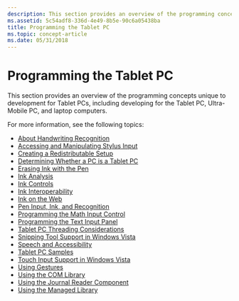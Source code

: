 ```yaml
---
description: This section provides an overview of the programming concepts unique to development for Tablet PCs, including developing for the Tablet PC, Ultra-Mobile PC, and laptop computers.
ms.assetid: 5c54adf8-336d-4e49-8b5e-90c6a05438ba
title: Programming the Tablet PC
ms.topic: concept-article
ms.date: 05/31/2018
---
```


# Programming the Tablet PC

This section provides an overview of the programming concepts unique to development for Tablet PCs, including developing for the Tablet PC, Ultra-Mobile PC, and laptop computers.

For more information, see the following topics:

-   [About Handwriting Recognition](about-handwriting-recognition.md)
-   [Accessing and Manipulating Stylus Input](accessing-and-manipulating-stylus-input.md)
-   [Creating a Redistributable Setup](creating-a-redistributable-setup.md)
-   [Determining Whether a PC is a Tablet PC](determining-whether-a-pc-is-a-tablet-pc.md)
-   [Erasing Ink with the Pen](erasing-ink-with-the-pen.md)
-   [Ink Analysis](ink-analysis.md)
-   [Ink Controls](ink-controls.md)
-   [Ink Interoperability](ink-interoperability.md)
-   [Ink on the Web](ink-on-the-web.md)
-   [Pen Input, Ink, and Recognition](pen-input--ink--and-recognition.md)
-   [Programming the Math Input Control](programming-the-math-input-control.md)
-   [Programming the Text Input Panel](programming-the-text-input-panel.md)
-   [Tablet PC Threading Considerations](tablet-pc-threading-considerations.md)
-   [Snipping Tool Support in Windows Vista](snipping-tool-support-in-windows-vista.md)
-   [Speech and Accessibility](speech-and-accessibility.md)
-   [Tablet PC Samples](mobile-pc-and-tablet-pc-samples.md)
-   [Touch Input Support in Windows Vista](touch-input-support-in-windows-vista.md)
-   [Using Gestures](using-gestures.md)
-   [Using the COM Library](using-the-com-library.md)
-   [Using the Journal Reader Component](using-the-journal-reader-component.md)
-   [Using the Managed Library](using-the-managed-library.md)

 

 



